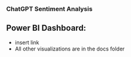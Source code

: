 ### ChatGPT Sentiment Analysis

## Power BI Dashboard: 
- insert link
- All other visualizations are in the docs folder